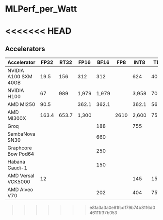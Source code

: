 # MLPerf_per_Watt
<<<<<<< HEAD
=======
## Accelerators
|Accelerator         | FP32 | RT32 | FP16 | BF16 | FP8 | INT8 | TDP  |
|--------------------|------|------|------|------|-----|------|------|
|NVIDIA A100 SXM 40GB| 19.5 |  156 |  312 |  312 |     |  624 | 400W |
|NVIDIA H100         |   67 |  989 | 1,979| 1,979|     | 3,958| 700W |
|AMD MI250           | 90.5 |      | 362.1| 362.1|     | 362.1| 560W |
|AMD MI300X          | 163.4|653.7 | 1,300|      | 2610| 2,600| 750W |
|Groq                |      |      |      |  188 |     |  755 |      |
|SambaNova SN30      |      |      |      |  660 |     |      |      |
|Graphcore Bow Pod64 |      |      |      |  250 |     |      |      |
|Habana Gaudi-1      |      |      |      |  150 |     |      |      |
|AMD Versal VCK5000  |  12  |      |      |      |     |  145 | 150W |
|AMD Alveo V70       |      |      |      |  202 |     |  404 |  75W |
>>>>>>> e8fa3a3a0e81fcdf79b74b8116d046111f37b053
